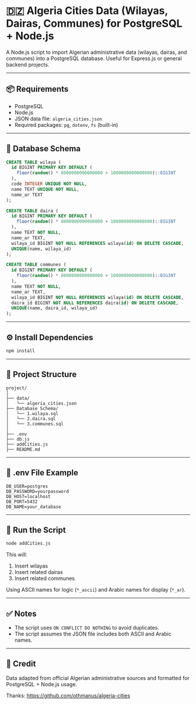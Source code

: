 # 🇩🇿 Algeria Cities Data (Wilayas, Dairas, Communes) for PostgreSQL + Node.js

A Node.js script to import Algerian administrative data (wilayas, dairas, and communes) into a PostgreSQL database. Useful for Express.js or general backend projects.

---

## 📦 Requirements

- PostgreSQL
- Node.js
- JSON data file: `algeria_cities.json`
- Required packages: `pg`, `dotenv`, `fs` (built-in)

---

## 📂 Database Schema

```sql
CREATE TABLE wilaya (
  id BIGINT PRIMARY KEY DEFAULT (
    floor(random() * 8000000000000000 + 1000000000000000)::BIGINT
  ),
  code INTEGER UNIQUE NOT NULL,
  name TEXT UNIQUE NOT NULL,
  name_ar TEXT
);

CREATE TABLE daira (
  id BIGINT PRIMARY KEY DEFAULT (
    floor(random() * 8000000000000000 + 1000000000000000)::BIGINT
  ),
  name TEXT NOT NULL,
  name_ar TEXT,
  wilaya_id BIGINT NOT NULL REFERENCES wilaya(id) ON DELETE CASCADE,
  UNIQUE(name, wilaya_id)
);

CREATE TABLE communes (
  id BIGINT PRIMARY KEY DEFAULT (
    floor(random() * 8000000000000000 + 1000000000000000)::BIGINT
  ),
  name TEXT NOT NULL,
  name_ar TEXT,
  wilaya_id BIGINT NOT NULL REFERENCES wilaya(id) ON DELETE CASCADE,
  daira_id BIGINT NOT NULL REFERENCES daira(id) ON DELETE CASCADE,
  UNIQUE(name, daira_id, wilaya_id)
);
````

---

## ⚙️ Install Dependencies

```bash
npm install
```

---

## 📁 Project Structure

```
project/
│
├── data/
│   └── algeria_cities.json
├── Database Schema/
│   └── 1.wilaya.sql
│   └── 2.daira.sql  
│   └── 3.communes.sql
│
├── .env
├── db.js
├── addCities.js
├── README.md
```

---

## 🧪 .env File Example

```env
DB_USER=postgres
DB_PASSWORD=yourpassword
DB_HOST=localhost
DB_PORT=5432
DB_NAME=your_database
```

---

## 🚀 Run the Script

```bash
node addCities.js
```

This will:

1. Insert wilayas
2. Insert related dairas
3. Insert related communes

Using ASCII names for logic (`*_ascii`) and Arabic names for display (`*_ar`).

---

## ✅ Notes

* The script uses `ON CONFLICT DO NOTHING` to avoid duplicates.
* The script assumes the JSON file includes both ASCII and Arabic names.

---

## 🕌 Credit

Data adapted from official Algerian administrative sources and formatted for PostgreSQL + Node.js usage.

Thanks: https://github.com/othmanus/algeria-cities